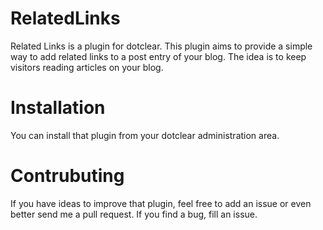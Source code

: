 RelatedLinks
============

Related Links is a plugin for dotclear. 
This plugin aims to provide a simple way to add related links to a post entry of your blog. 
The idea is to keep visitors reading articles on your blog.

Installation
============

You can install that plugin from your dotclear administration area.

Contrubuting
============

If you have ideas to improve that plugin, feel free to add an issue or even better send me a pull request.
If you find a bug, fill an issue.



